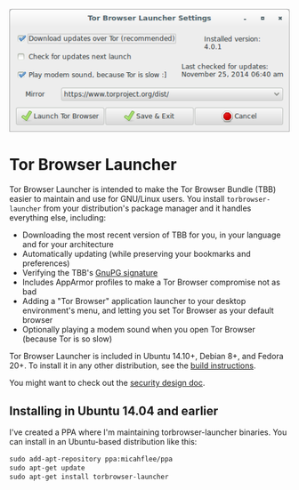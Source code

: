 ![Tor Browser Launcher](/screenshot.png)

# Tor Browser Launcher

Tor Browser Launcher is intended to make the Tor Browser Bundle (TBB) easier to maintain and use for GNU/Linux users. You install ```torbrowser-launcher``` from your distribution's package manager and it handles everything else, including:

* Downloading the most recent version of TBB for you, in your language and for your architecture
* Automatically updating (while preserving your bookmarks and preferences)
* Verifying the TBB's [GnuPG signature](http://www.gnupg.org/gph/en/manual/x135.html)
* Includes AppArmor profiles to make a Tor Browser compromise not as bad
* Adding a "Tor Browser" application launcher to your desktop environment's menu, and letting you set Tor Browser as your default browser
* Optionally playing a modem sound when you open Tor Browser (because Tor is so slow)

Tor Browser Launcher is included in Ubuntu 14.10+, Debian 8+, and Fedora 20+. To install it in any other distribution, see the [build instructions](/BUILD.md).

You might want to check out the [security design doc](/security_design.md).

## Installing in Ubuntu 14.04 and earlier

I've created a PPA where I'm maintaining torbrowser-launcher binaries. You can install in an Ubuntu-based distribution like this:

    sudo add-apt-repository ppa:micahflee/ppa
    sudo apt-get update
    sudo apt-get install torbrowser-launcher

